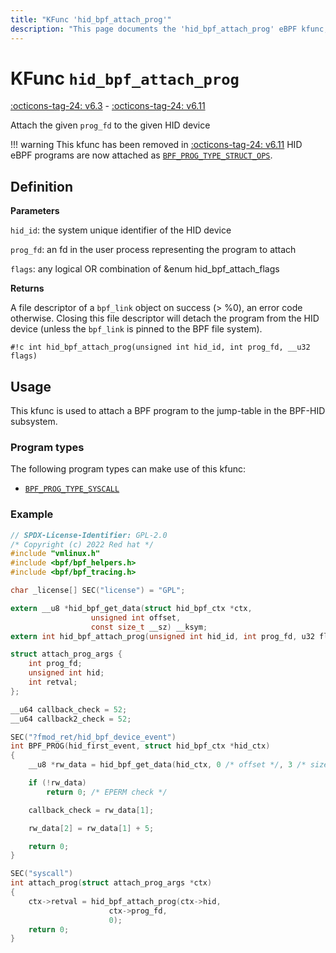 ```yaml
---
title: "KFunc 'hid_bpf_attach_prog'"
description: "This page documents the 'hid_bpf_attach_prog' eBPF kfunc, including its definition, usage, program types that can use it, and examples."
---
```

# KFunc `hid_bpf_attach_prog`

[:octicons-tag-24: v6.3](https://github.com/torvalds/linux/commit/f5c27da4e3c8a2e42fb4f41a0c685debcb9af294) - [:octicons-tag-24: v6.11](https://github.com/torvalds/linux/commit/4a86220e046da009bef0948e9f51d1d26d68f93c)

Attach the given `prog_fd` to the given HID device

!!! warning
	This kfunc has been removed in [:octicons-tag-24: v6.11](https://github.com/torvalds/linux/commit/4a86220e046da009bef0948e9f51d1d26d68f93c) HID eBPF programs are now attached as [`BPF_PROG_TYPE_STRUCT_OPS`](../program-type/BPF_PROG_TYPE_STRUCT_OPS.md).

## Definition

**Parameters**

`hid_id`: the system unique identifier of the HID device

`prog_fd`: an fd in the user process representing the program to attach

`flags`: any logical OR combination of &enum hid_bpf_attach_flags

**Returns**

A file descriptor of a `bpf_link` object on success (> %0), an error code otherwise. Closing this file descriptor will detach the program from the HID device (unless the `bpf_link` is pinned to the BPF file system).

<!-- [KFUNC_DEF] -->
`#!c int hid_bpf_attach_prog(unsigned int hid_id, int prog_fd, __u32 flags)`
<!-- [/KFUNC_DEF] -->

## Usage

This kfunc is used to attach a BPF program to the jump-table in the BPF-HID subsystem. 

### Program types

The following program types can make use of this kfunc:

<!-- [KFUNC_PROG_REF] -->
- [`BPF_PROG_TYPE_SYSCALL`](../program-type/BPF_PROG_TYPE_SYSCALL.md)
<!-- [/KFUNC_PROG_REF] -->

### Example

```c
// SPDX-License-Identifier: GPL-2.0
/* Copyright (c) 2022 Red hat */
#include "vmlinux.h"
#include <bpf/bpf_helpers.h>
#include <bpf/bpf_tracing.h>

char _license[] SEC("license") = "GPL";

extern __u8 *hid_bpf_get_data(struct hid_bpf_ctx *ctx,
			      unsigned int offset,
			      const size_t __sz) __ksym;
extern int hid_bpf_attach_prog(unsigned int hid_id, int prog_fd, u32 flags) __ksym;

struct attach_prog_args {
	int prog_fd;
	unsigned int hid;
	int retval;
};

__u64 callback_check = 52;
__u64 callback2_check = 52;

SEC("?fmod_ret/hid_bpf_device_event")
int BPF_PROG(hid_first_event, struct hid_bpf_ctx *hid_ctx)
{
	__u8 *rw_data = hid_bpf_get_data(hid_ctx, 0 /* offset */, 3 /* size */);

	if (!rw_data)
		return 0; /* EPERM check */

	callback_check = rw_data[1];

	rw_data[2] = rw_data[1] + 5;

	return 0;
}

SEC("syscall")
int attach_prog(struct attach_prog_args *ctx)
{
	ctx->retval = hid_bpf_attach_prog(ctx->hid,
					  ctx->prog_fd,
					  0);
	return 0;
}
```

